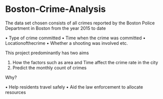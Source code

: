 # Boston-Crime-Analysis

The data set chosen consists of all crimes reported by the Boston Police Department in Boston from the year 2015 to date

• Type of crime committed
• Time when the crime was committed • Locationofthecrime
• Whether a shooting was involved etc.

This project predominantly has two aims

1. How the factors such as area and Time affect the crime rate in the city
2. Predict the monthly count of crimes

Why?

• Help residents travel safely
• Aid the law enforcement to allocate resources
